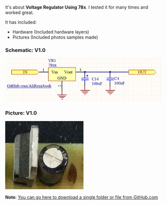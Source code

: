 It's about **Voltage Regulator Using 78x**.
I tested it for many times and worked great.

It has included:
- Hardware (Included hardware layers)
- Pictures (Included photos samples made)

### Schematic: V1.0
![](https://GitHub.com/AliRezaJoodi/Electronic-Modules/blob/main/Power%20Supply_Regulator_78xx/Hardware/V1.0.png?raw=true)

### Picture: V1.0
![](https://GitHub.com/AliRezaJoodi/Electronic-Modules/blob/main/Power%20Supply_Regulator_78xx/Pictures/V1.0.jpg?raw=true)

**Note**: [You can go here to download a single folder or file from GitHub.com](https://minhaskamal.github.io/DownGit/#/home)